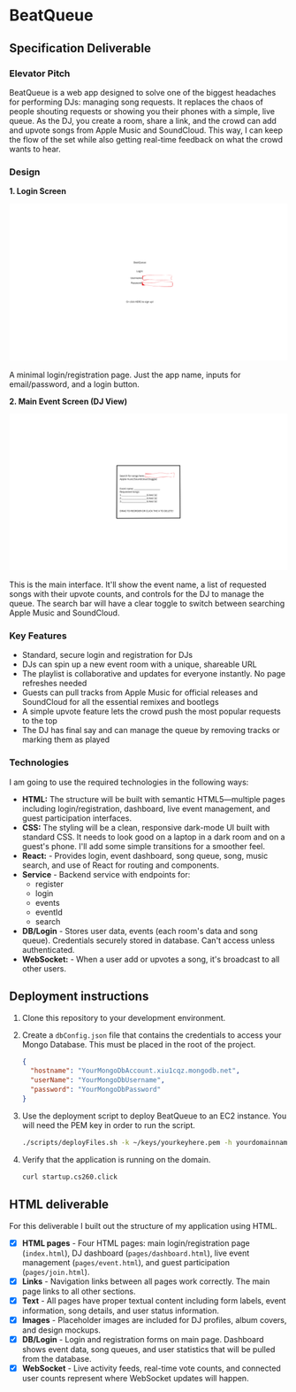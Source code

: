 # BeatQueue

## Specification Deliverable

### Elevator Pitch

BeatQueue is a web app designed to solve one of the biggest headaches for performing DJs: managing song requests. It replaces the chaos of people shouting requests or showing you their phones with a simple, live queue. As the DJ, you create a room, share a link, and the crowd can add and upvote songs from Apple Music and SoundCloud. This way, I can keep the flow of the set while also getting real-time feedback on what the crowd wants to hear.

### Design

**1. Login Screen**

![Login Screen Sketch](images/BeatQueue.png)

A minimal login/registration page. Just the app name, inputs for email/password, and a login button.

**2. Main Event Screen (DJ View)**

![Main Event Screen Sketch](images/c.png)

This is the main interface. It'll show the event name, a list of requested songs with their upvote counts, and controls for the DJ to manage the queue. The search bar will have a clear toggle to switch between searching Apple Music and SoundCloud.

### Key Features

- Standard, secure login and registration for DJs
- DJs can spin up a new event room with a unique, shareable URL
- The playlist is collaborative and updates for everyone instantly. No page refreshes needed
- Guests can pull tracks from Apple Music for official releases and SoundCloud for all the essential remixes and bootlegs
- A simple upvote feature lets the crowd push the most popular requests to the top
- The DJ has final say and can manage the queue by removing tracks or marking them as played

### Technologies

I am going to use the required technologies in the following ways:

- **HTML:** The structure will be built with semantic HTML5—multiple pages including login/registration, dashboard, live event management, and guest participation interfaces.
- **CSS:** The styling will be a clean, responsive dark-mode UI built with standard CSS. It needs to look good on a laptop in a dark room and on a guest's phone. I'll add some simple transitions for a smoother feel.
- **React:** - Provides login, event dashboard, song queue, song, music search, and use of React for routing and components.
- **Service** - Backend service with endpoints for:
    - register
    - login
    - events
    - eventId
    - search
- **DB/Login** - Stores user data, events (each room's data and song queue). Credentials securely stored in database. Can't access unless authenticated.
- **WebSocket:** - When a user add or upvotes a song, it's broadcast to all other users.

## Deployment instructions

1. Clone this repository to your development environment.
1. Create a `dbConfig.json` file that contains the credentials to access your Mongo Database. This must be placed in the root of the project.

   ```json
   {
     "hostname": "YourMongoDbAccount.xiu1cqz.mongodb.net",
     "userName": "YourMongoDbUsername", 
     "password": "YourMongoDbPassword"
   }
   ```

1. Use the deployment script to deploy BeatQueue to an EC2 instance. You will need the PEM key in order to run the script.

   ```sh
   ./scripts/deployFiles.sh -k ~/keys/yourkeyhere.pem -h yourdomainnamehere.click
   ```

1. Verify that the application is running on the domain.

   ```sh
   curl startup.cs260.click
   ```

## HTML deliverable

For this deliverable I built out the structure of my application using HTML.

- [x] **HTML pages** - Four HTML pages: main login/registration page (`index.html`), DJ dashboard (`pages/dashboard.html`), live event management (`pages/event.html`), and guest participation (`pages/join.html`).
- [x] **Links** - Navigation links between all pages work correctly. The main page links to all other sections.
- [x] **Text** - All pages have proper textual content including form labels, event information, song details, and user status information.
- [x] **Images** - Placeholder images are included for DJ profiles, album covers, and design mockups.
- [x] **DB/Login** - Login and registration forms on main page. Dashboard shows event data, song queues, and user statistics that will be pulled from the database.
- [x] **WebSocket** - Live activity feeds, real-time vote counts, and connected user counts represent where WebSocket updates will happen.
